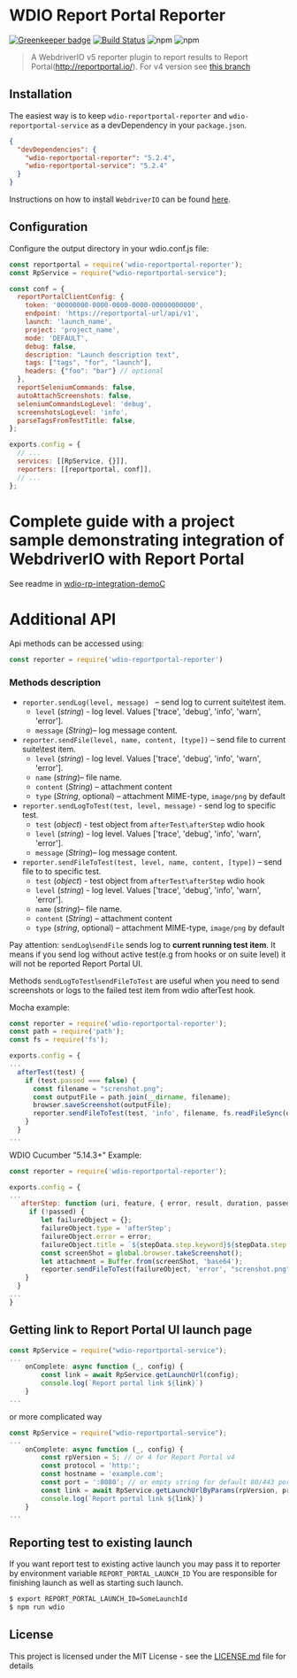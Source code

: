 WDIO Report Portal Reporter
====================
[![Greenkeeper badge](https://badges.greenkeeper.io/BorisOsipov/wdio-reportportal-reporter.svg)](https://greenkeeper.io/)
[![Build Status](https://travis-ci.org/BorisOsipov/wdio-reportportal-reporter.svg?branch=master)](https://travis-ci.org/BorisOsipov/wdio-reportportal-reporter)
![npm](https://img.shields.io/npm/v/wdio-reportportal-reporter)
![npm](https://img.shields.io/npm/dm/wdio-reportportal-reporter)
> A WebdriverIO v5 reporter plugin to report results to Report Portal(http://reportportal.io/).
> For v4 version see [this branch](https://github.com/BorisOsipov/wdio-reportportal-reporter/tree/wdio_v4#wdio-report-portal-reporter)

## Installation
The easiest way is to keep `wdio-reportportal-reporter` and `wdio-reportportal-service` as a devDependency in your `package.json`.
```json
{
  "devDependencies": {
    "wdio-reportportal-reporter": "5.2.4",
    "wdio-reportportal-service": "5.2.4"
  }
}
```
Instructions on how to install `WebdriverIO` can be found [here](https://webdriver.io/docs/gettingstarted.html).
## Configuration
Configure the output directory in your wdio.conf.js file:
```js
const reportportal = require('wdio-reportportal-reporter');
const RpService = require("wdio-reportportal-service");

const conf = {
  reportPortalClientConfig: {
    token: '00000000-0000-0000-0000-00000000000',
    endpoint: 'https://reportportal-url/api/v1',
    launch: 'launch_name',
    project: 'project_name',
    mode: 'DEFAULT',
    debug: false,
    description: "Launch description text",
    tags: ["tags", "for", "launch"],
    headers: {"foo": "bar"} // optional
  },
  reportSeleniumCommands: false,
  autoAttachScreenshots: false,
  seleniumCommandsLogLevel: 'debug',
  screenshotsLogLevel: 'info',
  parseTagsFromTestTitle: false,
};

exports.config = {
  // ...
  services: [[RpService, {}]],
  reporters: [[reportportal, conf]],
  // ...
};
```

# Complete guide with a project sample demonstrating integration of WebdriverIO with Report Portal
See readme in [wdio-rp-integration-demoC](https://github.com/iAutomator/wdio-rp-integration-demo)

# Additional API

Api methods can be accessed using:
```js
const reporter = require('wdio-reportportal-reporter')
```
### Methods description
* `reporter.sendLog(level, message) ` – send log to current suite\test item.
    * `level` (*string*) - log level. Values ['trace', 'debug', 'info', 'warn', 'error'].
    * `message` (*String*)– log message content.
* `reporter.sendFile(level, name, content, [type])` – send file to current suite\test item.
    * `level` (*string*) - log level. Values ['trace', 'debug', 'info', 'warn', 'error'].
    * `name` (*string*)– file name.
    * `content` (*String*) – attachment content
    * `type` (*String*, optional) – attachment MIME-type, `image/png` by default
* `reporter.sendLogToTest(test, level, message)` - send log to specific test.
    * `test` (*object*) - test object from `afterTest\afterStep` wdio hook
    * `level` (*string*) - log level. Values ['trace', 'debug', 'info', 'warn', 'error'].
    * `message` (*String*)– log message content.
* `reporter.sendFileToTest(test, level, name, content, [type])` – send file to to specific test.
    * `test` (*object*) - test object from `afterTest\afterStep` wdio hook
    * `level` (*string*) - log level. Values ['trace', 'debug', 'info', 'warn', 'error'].
    * `name` (*string*)– file name.
    * `content` (*String*) – attachment content
    * `type` (*string*, optional) – attachment MIME-type, `image/png` by default

Pay attention: `sendLog`\\`sendFile` sends log to **current running test item**. It means if you send log without active test(e.g from hooks or on suite level) it will not be reported Report Portal UI.

Methods `sendLogToTest`\\`sendFileToTest` are useful when you need to send screenshots or logs to the failed test item from wdio afterTest hook.

Mocha example:
```js
const reporter = require('wdio-reportportal-reporter');
const path = require('path');
const fs = require('fs');

exports.config = {
...
  afterTest(test) {
    if (test.passed === false) {
      const filename = "screnshot.png";
      const outputFile = path.join(__dirname, filename);
      browser.saveScreenshot(outputFile);
      reporter.sendFileToTest(test, 'info', filename, fs.readFileSync(outputFile));
    }
  }
...
```

WDIO Cucumber "5.14.3+" Example:
```js
const reporter = require('wdio-reportportal-reporter');

exports.config = {
...
   afterStep: function (uri, feature, { error, result, duration, passed }, stepData, context) {
     if (!passed) {
        let failureObject = {};
        failureObject.type = 'afterStep';
        failureObject.error = error;
        failureObject.title = `${stepData.step.keyword}${stepData.step.text}`;
        const screenShot = global.browser.takeScreenshot();
        let attachment = Buffer.from(screenShot, 'base64');
        reporter.sendFileToTest(failureObject, 'error', "screnshot.png", attachment);
    }
  }
...
}
```

## Getting link to Report Portal UI launch page
```js
const RpService = require("wdio-reportportal-service");
...
    onComplete: async function (_, config) {
        const link = await RpService.getLaunchUrl(config);
        console.log(`Report portal link ${link}`)
    }
...
```
or more complicated way

```js
const RpService = require("wdio-reportportal-service");
...
    onComplete: async function (_, config) {
        const rpVersion = 5; // or 4 for Report Portal v4
        const protocol = 'http:';
        const hostname = 'example.com';
        const port = ':8080'; // or empty string for default 80/443 ports
        const link = await RpService.getLaunchUrlByParams(rpVersion, protocol, hostname, port, config);
        console.log(`Report portal link ${link}`)
    }
...
```

## Reporting test to existing launch

If you want report test to existing active launch you may pass it to reporter by environment variable `REPORT_PORTAL_LAUNCH_ID`
You are responsible for finishing launch as well as starting such launch.

```sh
$ export REPORT_PORTAL_LAUNCH_ID=SomeLaunchId
$ npm run wdio
```

## License

This project is licensed under the MIT License - see the [LICENSE.md](https://github.com/BorisOsipov/wdio-reportportal-reporter/blob/master/LICENSE) file for details
